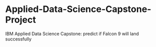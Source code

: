 # Applied-Data-Science-Capstone-Project
IBM Applied Data Science Capstone: predict if Falcon 9 will land successfully

